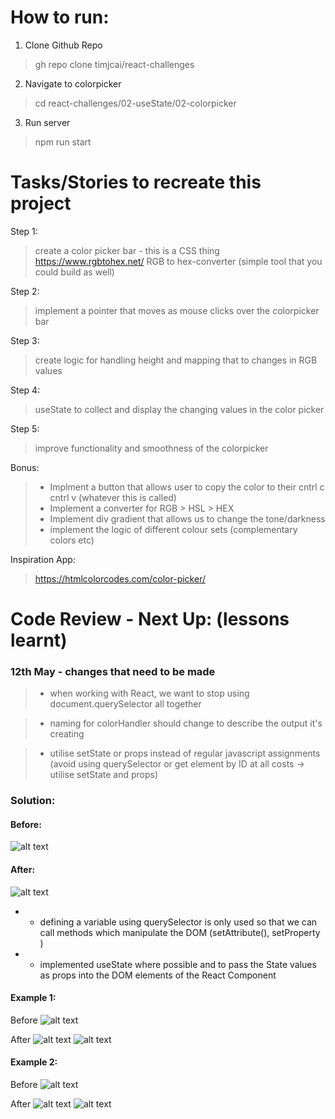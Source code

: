 # How to run:
1. Clone Github Repo
> gh repo clone timjcai/react-challenges

2. Navigate to colorpicker
> cd react-challenges/02-useState/02-colorpicker

3. Run server
> npm run start

# Tasks/Stories to recreate this project
Step 1:
> create a color picker bar - this is a CSS thing
https://www.rgbtohex.net/
RGB to hex-converter (simple tool that you could build as well)

Step 2:
> implement a pointer that moves as mouse clicks over the colorpicker bar

Step 3:
> create logic for handling height and mapping that to changes in RGB values

Step 4:
> useState to collect and display the changing values in the color picker

Step 5:
> improve functionality and smoothness of the colorpicker

Bonus:
> - Implment a button that allows user to copy the color to their cntrl c cntrl v (whatever this is called)
> - Implement a converter for RGB > HSL > HEX
> - Implement div gradient that allows us to change the tone/darkness
> - implement the logic of different colour sets (complementary colors etc)

Inspiration App:
> https://htmlcolorcodes.com/color-picker/


# Code Review - Next Up: (lessons learnt)
### 12th May - changes that need to be made
> - when working with React, we want to stop using document.querySelector all together

> - naming for colorHandler should change to describe the output it's creating

> - utilise setState or props instead of regular javascript assignments (avoid using querySelector or get element by ID at all costs -> utilise setState and props)

### Solution:
#### Before:
![alt text](https://github.com/timjcai/react-challenges/tree/main/02-useState/02-colorpicker/learnings/pre-changes.png)

#### After:
![alt text](https://github.com/timjcai/react-challenges/tree/main/02-useState/02-colorpicker/learnings/new-changes.png)
* - defining a variable using querySelector is only used so that we can call methods which manipulate the DOM (setAttribute(), setProperty )

* - implemented useState where possible and to pass the State values as props into the DOM elements of the React Component

#### Example 1:
Before
![alt text](https://github.com/timjcai/react-challenges/tree/main/02-useState/02-colorpicker/learnings/olddragfunctionality.png)

After
![alt text](https://github.com/timjcai/react-challenges/tree/main/02-useState/02-colorpicker/learnings/newDrag.png)
![alt text](https://github.com/timjcai/react-challenges/tree/main/02-useState/02-colorpicker/learnings/newstate.png)


#### Example 2:
Before
![alt text](https://github.com/timjcai/react-challenges/tree/main/02-useState/02-colorpicker/learnings/oldfunctionality.png)

After
![alt text](https://github.com/timjcai/react-challenges/tree/main/02-useState/02-colorpicker/learnings/pointer-props.png)
![alt text](https://github.com/timjcai/react-challenges/tree/main/02-useState/02-colorpicker/learnings/square-props.png)
